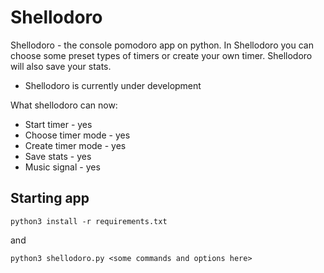 # Shellodoro
Shellodoro - the console pomodoro app on python. In Shellodoro you can choose some preset types of timers or create your own timer. Shellodoro will also save your stats.

- Shellodoro is currently under development

What shellodoro can now:
- Start timer - yes
- Choose timer mode - yes
- Create timer mode - yes
- Save stats - yes
- Music signal - yes

## Starting app
```
python3 install -r requirements.txt
```

and

```
python3 shellodoro.py <some commands and options here>
```